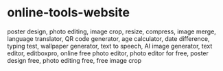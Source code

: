 # online-tools-website
poster design, photo editing, image crop, resize, compress, image merge, language translator, QR code generator, age calculator, date difference, typing test, wallpaper generator, text to speech, AI image generator, text editor, editboxpro, online free photo editor, photo editor for free, poster design free, photo editing free, free image crop
